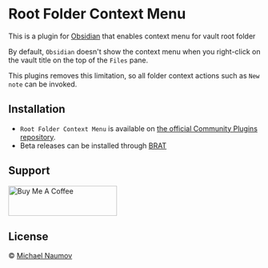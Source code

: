 # Root Folder Context Menu

This is a plugin for [Obsidian](https://obsidian.md/) that enables context menu for vault root folder

By default, `Obsidian` doesn't show the context menu when you right-click on the vault title on the top of the `Files` pane.

This plugins removes this limitation, so all folder context actions such as `New note` can be invoked.

## Installation

- `Root Folder Context Menu` is available on [the official Community Plugins repository](https://obsidian.md/plugins?id=root-folder-context-menu).
- Beta releases can be installed through [BRAT](https://github.com/TfTHacker/obsidian42-brat)

## Support

<a href="https://www.buymeacoffee.com/mnaoumov" target="_blank"><img src="https://cdn.buymeacoffee.com/buttons/v2/default-yellow.png" alt="Buy Me A Coffee" style="height: 60px !important;width: 217px !important;"></a>

## License

© [Michael Naumov](https://github.com/mnaoumov/)
